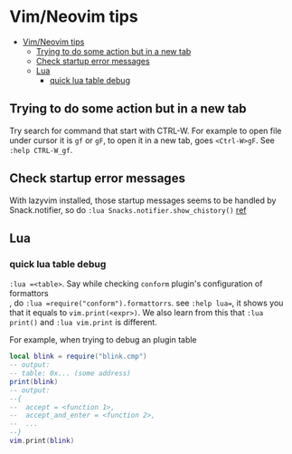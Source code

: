 # Vim/Neovim tips

<!--toc:start-->
- [Vim/Neovim tips](#vimneovim-tips)
  - [Trying to do some action but in a new tab](#trying-to-do-some-action-but-in-a-new-tab)
  - [Check startup error messages](#check-startup-error-messages)
  - [Lua](#lua)
    - [quick lua table debug](#quick-lua-table-debug)
<!--toc:end-->

## Trying to do some action but in a new tab
Try search for command that start with CTRL-W. For example to open file under
cursor it is `gf` or `gF`, to open it in a new tab, goes `<Ctrl-W>gF`. See
`:help CTRL-W_gf`.


## Check startup error messages
With lazyvim installed, those startup messages seems to be handled by Snack.notifier,
so do `:lua Snacks.notifier.show_chistory()`
[ref](https://github.com/LazyVim/LazyVim/discussions/1963#discussioncomment-11274166)


## Lua
### quick lua table debug
`:lua =<table>`. Say while checking `conform` plugin's configuration of formattors  
, do `:lua =require("conform").formattorrs`. see `:help lua=`, it shows you
that it equals to `vim.print(<expr>)`. We also learn from this that `:lua print()`
and `:lua vim.print` is different.

For example, when trying to debug an plugin table
```lua
local blink = require("blink.cmp")
-- output:
-- table: 0x... (some address)
print(blink)
-- output:
--{
--  accept = <function 1>,
--  accept_and_enter = <function 2>,
--  ...
--}
vim.print(blink) 
```

